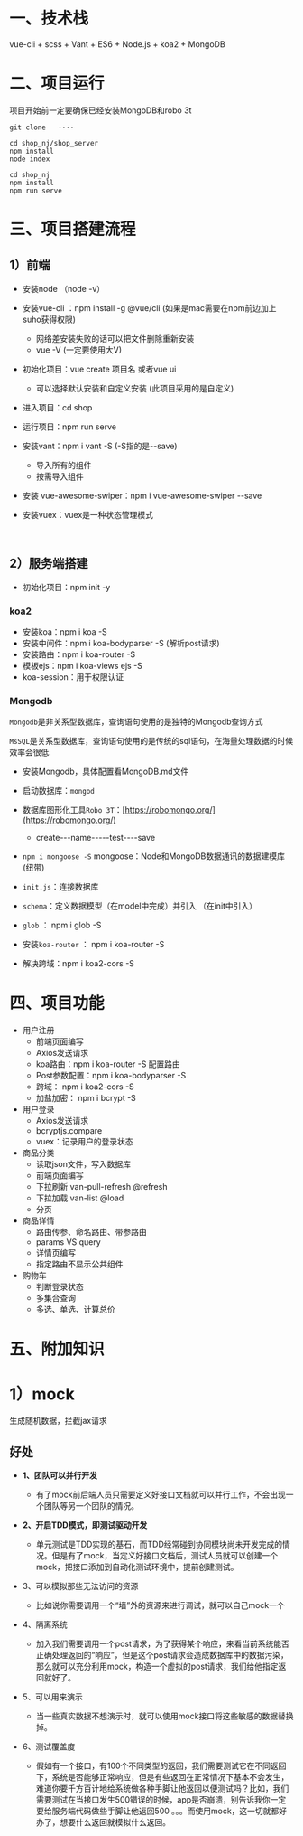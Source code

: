 # 一、技术栈

vue-cli + scss + Vant + ES6 +  Node.js + koa2 + MongoDB



# 二、项目运行

项目开始前一定要确保已经安装MongoDB和robo 3t

```
git clone   ····

cd shop_nj/shop_server
npm install
node index

cd shop_nj
npm install
npm run serve
```



# 三、项目搭建流程

## 1）前端

* 安装node   （node -v）

* 安装vue-cli ：npm install -g @vue/cli   (如果是mac需要在npm前边加上suho获得权限)

  * 网络差安装失败的话可以把文件删除重新安装
  * vue -V  (一定要使用大V)

* 初始化项目：vue create 项目名    或者vue ui

  * 可以选择默认安装和自定义安装  (此项目采用的是自定义)

* 进入项目：cd shop

* 运行项目：npm run serve

* 安装vant：npm i vant -S   (-S指的是--save)

  * 导入所有的组件
  * 按需导入组件

* 安装 vue-awesome-swiper：npm i vue-awesome-swiper --save

* 安装vuex：vuex是一种状态管理模式

  ​


## 2）服务端搭建

* 初始化项目：npm init -y



### koa2

* 安装koa：npm i koa -S
* 安装中间件：npm i koa-bodyparser -S  (解析post请求)
* 安装路由：npm i koa-router -S
* 模板ejs：npm i koa-views ejs -S
* koa-session：用于权限认证





### Mongodb

`Mongodb`是非关系型数据库，查询语句使用的是独特的Mongodb查询方式

`MsSQL`是关系型数据库，查询语句使用的是传统的sql语句，在海量处理数据的时候效率会很低

* 安装Mongodb，具体配置看MongoDB.md文件
* 启动数据库：`mongod`
* 数据库图形化工具`Robo 3T`：[https://robomongo.org/](https://robomongo.org/)
  * create---name-----test----save


* `npm i mongoose -S`            mongoose：Node和MongoDB数据通讯的数据建模库(纽带)
* `init.js`：连接数据库
* `schema`：定义数据模型（在model中完成）并引入  （在init中引入）
* `glob` ：   npm i glob -S
* 安装`koa-router` ： npm i koa-router -S
* 解决跨域：npm i koa2-cors -S





# 四、项目功能

* 用户注册
  * 前端页面编写
  * Axios发送请求
  * koa路由：npm i koa-router -S    配置路由
  * Post参数配置：npm i koa-bodyparser -S
  * 跨域： npm i koa2-cors -S
  * 加盐加密： npm i bcrypt -S
* 用户登录
  * Axios发送请求
  * bcryptjs.compare
  * vuex：记录用户的登录状态
* 商品分类
  * 读取json文件，写入数据库
  * 前端页面编写
  * 下拉刷新  van-pull-refresh @refresh
  * 下拉加载  van-list @load
  * 分页
* 商品详情
  * 路由传参、命名路由、带参路由
  * params  VS  query
  * 详情页编写
  * 指定路由不显示公共组件
* 购物车
  * 判断登录状态
  * 多集合查询
  * 多选、单选、计算总价




# 五、附加知识

# 1）mock

生成随机数据，拦截jax请求

## 好处

* **1、团队可以并行开发**

  * 有了mock前后端人员只需要定义好接口文档就可以并行工作，不会出现一个团队等另一个团队的情况。

* **2、开启TDD模式，即测试驱动开发**

  * 单元测试是TDD实现的基石，而TDD经常碰到协同模块尚未开发完成的情况。但是有了mock，当定义好接口文档后，测试人员就可以创建一个mock，把接口添加到自动化测试环境中，提前创建测试。

* 3、可以模拟那些无法访问的资源

  * 比如说你需要调用一个“墙”外的资源来进行调试，就可以自己mock一个

* 4、隔离系统

  * 加入我们需要调用一个post请求，为了获得某个响应，来看当前系统能否正确处理返回的“响应”，但是这个post请求会造成数据库中的数据污染，那么就可以充分利用mock，构造一个虚拟的post请求，我们给他指定返回就好了。

* 5、可以用来演示

  * 当一些真实数据不想演示时，就可以使用mock接口将这些敏感的数据替换掉。

* 6、测试覆盖度

  * 假如有一个接口，有100个不同类型的返回，我们需要测试它在不同返回下，系统是否能够正常响应，但是有些返回在正常情况下基本不会发生，难道你要千方百计地给系统做各种手脚让他返回以便测试吗？比如，我们需要测试在当接口发生500错误的时候，app是否崩溃，别告诉我你一定要给服务端代码做些手脚让他返回500 。。。而使用mock，这一切就都好办了，想要什么返回就模拟什么返回。​






